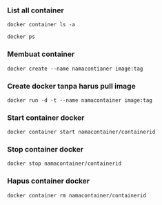 ### List all container
```
docker container ls -a

docker ps
```

### Membuat container
```
docker create --name namacontianer image:tag
```

### Create docker tanpa harus pull image 
```
docker run -d -t --name namacontainer image:tag
```

### Start container docker
```
docker container start namacontainer/containerid
```

### Stop container docker
```
docker stop namacontainer/containerid
```

### Hapus container docker
```
docker container rm namacontainer/containerid
```
